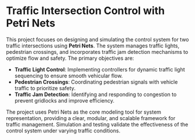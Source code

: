 # Traffic Intersection Control with Petri Nets

This project focuses on designing and simulating the control system for two traffic intersections using **Petri Nets**. The system manages traffic lights, pedestrian crossings, and incorporates traffic jam detection mechanisms to optimize flow and safety. The primary objectives are:

- **Traffic Light Control**: Implementing controllers for dynamic traffic light sequencing to ensure smooth vehicular flow.
- **Pedestrian Crossings**: Coordinating pedestrian signals with vehicle traffic to prioritize safety.
- **Traffic Jam Detection**: Identifying and responding to congestion to prevent gridlocks and improve efficiency.

The project uses Petri Nets as the core modeling tool for system representation, providing a clear, modular, and scalable framework for traffic management. Simulation and testing validate the effectiveness of the control system under varying traffic conditions.

